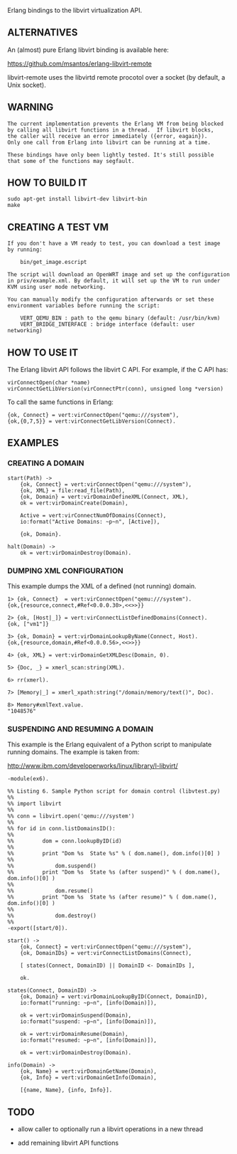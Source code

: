 
Erlang bindings to the libvirt virtualization API.


## ALTERNATIVES

An (almost) pure Erlang libvirt binding is available here:

<https://github.com/msantos/erlang-libvirt-remote>

libvirt-remote uses the libvirtd remote procotol over a socket (by
default, a Unix socket).


## WARNING

    The current implementation prevents the Erlang VM from being blocked
    by calling all libvirt functions in a thread.  If libvirt blocks,
    the caller will receive an error immediately ({error, eagain}).
    Only one call from Erlang into libvirt can be running at a time.

    These bindings have only been lightly tested. It's still possible
    that some of the functions may segfault.


## HOW TO BUILD IT

    sudo apt-get install libvirt-dev libvirt-bin
    make

## CREATING A TEST VM

    If you don't have a VM ready to test, you can download a test image
    by running:

        bin/get_image.escript

    The script will download an OpenWRT image and set up the configuration
    in priv/example.xml. By default, it will set up the VM to run under
    KVM using user mode networking.

    You can manually modify the configuration afterwards or set these
    environment variables before running the script:

        VERT_QEMU_BIN : path to the qemu binary (default: /usr/bin/kvm)
        VERT_BRIDGE_INTERFACE : bridge interface (default: user networking)

## HOW TO USE IT

The Erlang libvirt API follows the libvirt C API. For example, if the
C API has:

    virConnectOpen(char *name)
    virConnectGetLibVersion(virConnectPtr(conn), unsigned long *version)

To call the same functions in Erlang:

    {ok, Connect} = vert:virConnectOpen("qemu:///system"),
    {ok,{0,7,5}} = vert:virConnectGetLibVersion(Connect).



## EXAMPLES

### CREATING A DOMAIN

    start(Path) ->
        {ok, Connect} = vert:virConnectOpen("qemu:///system"),
        {ok, XML} = file:read_file(Path),
        {ok, Domain} = vert:virDomainDefineXML(Connect, XML),
        ok = vert:virDomainCreate(Domain),

        Active = vert:virConnectNumOfDomains(Connect),
        io:format("Active Domains: ~p~n", [Active]),

        {ok, Domain}.

    halt(Domain) ->
        ok = vert:virDomainDestroy(Domain).

### DUMPING XML CONFIGURATION

This example dumps the XML of a defined (not running) domain.

    1> {ok, Connect}  = vert:virConnectOpen("qemu:///system").
    {ok,{resource,connect,#Ref<0.0.0.30>,<<>>}}

    2> {ok, [Host|_]} = vert:virConnectListDefinedDomains(Connect).
    {ok, ["vm1"]}

    3> {ok, Domain} = vert:virDomainLookupByName(Connect, Host).
    {ok,{resource,domain,#Ref<0.0.0.56>,<<>>}}

    4> {ok, XML} = vert:virDomainGetXMLDesc(Domain, 0).

    5> {Doc, _} = xmerl_scan:string(XML).

    6> rr(xmerl).

    7> [Memory|_] = xmerl_xpath:string("/domain/memory/text()", Doc).

    8> Memory#xmlText.value.
    "1048576"

### SUSPENDING AND RESUMING A DOMAIN

This example is the Erlang equivalent of a Python script to manipulate
running domains. The example is taken from:

<http://www.ibm.com/developerworks/linux/library/l-libvirt/>


    -module(ex6).

    %% Listing 6. Sample Python script for domain control (libvtest.py)
    %%
    %% import libvirt
    %%
    %% conn = libvirt.open('qemu:///system')
    %%
    %% for id in conn.listDomainsID():
    %%
    %%         dom = conn.lookupByID(id)
    %%
    %%         print "Dom %s  State %s" % ( dom.name(), dom.info()[0] )
    %%
    %%             dom.suspend()
    %%         print "Dom %s  State %s (after suspend)" % ( dom.name(), dom.info()[0] )
    %%
    %%             dom.resume()
    %%         print "Dom %s  State %s (after resume)" % ( dom.name(), dom.info()[0] )
    %%
    %%             dom.destroy()
    %%
    -export([start/0]).

    start() ->
        {ok, Connect} = vert:virConnectOpen("qemu:///system"),
        {ok, DomainIDs} = vert:virConnectListDomains(Connect),

        [ states(Connect, DomainID) || DomainID <- DomainIDs ],

        ok.

    states(Connect, DomainID) ->
        {ok, Domain} = vert:virDomainLookupByID(Connect, DomainID),
        io:format("running: ~p~n", [info(Domain)]),

        ok = vert:virDomainSuspend(Domain),
        io:format("suspend: ~p~n", [info(Domain)]),

        ok = vert:virDomainResume(Domain),
        io:format("resumed: ~p~n", [info(Domain)]),

        ok = vert:virDomainDestroy(Domain).

    info(Domain) ->
        {ok, Name} = vert:virDomainGetName(Domain),
        {ok, Info} = vert:virDomainGetInfo(Domain),

        [{name, Name}, {info, Info}].


## TODO

* allow caller to optionally run a libvirt operations in a new thread

* add remaining libvirt API functions
